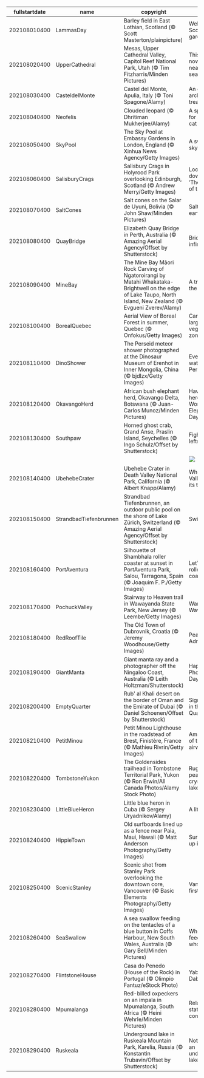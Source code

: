 |fullstartdate|name|copyright|title|image|
|--|--|--|--|--|
202108010400|LammasDay|Barley field in East Lothian, Scotland (© Scott Masterton/plainpicture)|Welcome to Scotland's garden|![](/en-CA/2021/08/202108010400LammasDay.jpg)|
202108020400|UpperCathedral|Mesas, Upper Cathedral Valley, Capitol Reef National Park, Utah (© Tim Fitzharris/Minden Pictures)|This 'reef' is nowhere near the sea…|![](/en-CA/2021/08/202108020400UpperCathedral.jpg)|
202108030400|CasteldelMonte|Castel del Monte, Apulia, Italy (© Toni Spagone/Alamy)|An octagonal architectural treasure|![](/en-CA/2021/08/202108030400CasteldelMonte.jpg)|
202108040400|Neofelis|Clouded leopard (© Dhritiman Mukherjee/Alamy)|A special day for a special cat|![](/en-CA/2021/08/202108040400Neofelis.jpg)|
202108050400|SkyPool|The Sky Pool at Embassy Gardens in London, England (© Xinhua News Agency/Getty Images)|A swim in the sky|![](/en-CA/2021/08/202108050400SkyPool.jpg)|
202108060400|SalisburyCrags|Salisbury Crags in Holyrood Park overlooking Edinburgh, Scotland (© Andrew Merry/Getty Images)|Looking down upon ‘The Athens of the North’|![](/en-CA/2021/08/202108060400SalisburyCrags.jpg)|
202108070400|SaltCones|Salt cones on the Salar de Uyuni, Bolivia (© John Shaw/Minden Pictures)|Salt of the earth|![](/en-CA/2021/08/202108070400SaltCones.jpg)|
202108080400|QuayBridge|Elizabeth Quay Bridge in Perth, Australia (© Amazing Aerial Agency/Offset by Shutterstock)|Bridge to infinity|![](/en-CA/2021/08/202108080400QuayBridge.jpg)|
202108090400|MineBay|The Mine Bay Māori Rock Carving of Ngatoroirangi by Matahi Whakataka-Brightwell on the edge of Lake Taupo, North Island, New Zealand (© Evgueni Zverev/Alamy)|A tribute to the ancestors|![](/en-CA/2021/08/202108090400MineBay.jpg)|
202108100400|BorealQuebec|Aerial View of Boreal Forest in summer, Quebec (© Onfokus/Getty Images)|Canada’s largest vegetation zone|![](/en-CA/2021/08/202108100400BorealQuebec.jpg)|
202108110400|DinoShower|The Perseid meteor shower photographed at the Dinosaur Museum of Erenhot in Inner Mongolia, China (© bjdlzx/Getty Images)|Everyone's watching the Perseids|![](/en-CA/2021/08/202108110400DinoShower.jpg)|
202108120400|OkavangoHerd|African bush elephant herd, Okavango Delta, Botswana (© Juan-Carlos Munoz/Minden Pictures)|Haven't you herd? It's World Elephant Day!|![](/en-CA/2021/08/202108120400OkavangoHerd.jpg)|
202108130400|Southpaw|Horned ghost crab, Grand Anse, Praslin Island, Seychelles (© Ingo Schulz/Offset by Shutterstock)|Fight for your lefts|![](/en-CA/2021/08/202108130400Southpaw.jpg)|
||||![](/en-CA/2021/08/.jpg)|
202108140400|UbehebeCrater|Ubehebe Crater in Death Valley National Park, California (© Albert Knapp/Alamy)|When Death Valley blew its top|![](/en-CA/2021/08/202108140400UbehebeCrater.jpg)|
202108150400|StrandbadTiefenbrunnen|Strandbad Tiefenbrunnen, an outdoor public pool on the shore of Lake Zürich, Switzerland (© Amazing Aerial Agency/Offset by Shutterstock)|Swim city|![](/en-CA/2021/08/202108150400StrandbadTiefenbrunnen.jpg)|
202108160400|PortAventura|Silhouette of Shambhala roller coaster at sunset in PortAventura Park, Salou, Tarragona, Spain (© Joaquim F. P./Getty Images)|Let's ride the roller coaster!|![](/en-CA/2021/08/202108160400PortAventura.jpg)|
202108170400|PochuckValley|Stairway to Heaven trail in Wawayanda State Park, New Jersey (© Leembe/Getty Images)|Wanderin' Wawayanda|![](/en-CA/2021/08/202108170400PochuckValley.jpg)|
202108180400|RedRoofTile|The Old Town of Dubrovnik, Croatia (© Jeremy Woodhouse/Getty Images)|Pearl of the Adriatic|![](/en-CA/2021/08/202108180400RedRoofTile.jpg)|
202108190400|GiantManta|Giant manta ray and a photographer off the Ningaloo Coast, Australia (© Leith Holtzman/Shutterstock)|Happy World Photography Day!|![](/en-CA/2021/08/202108190400GiantManta.jpg)|
202108200400|EmptyQuarter|Rub' al Khali desert on the border of Oman and the Emirate of Dubai (© Daniel Schoenen/Offset by Shutterstock)|Signs of life in the 'Empty Quarter'|![](/en-CA/2021/08/202108200400EmptyQuarter.jpg)|
202108210400|PetitMinou|Petit Minou Lighthouse in the roadstead of Brest, Finistère, France (© Mathieu Rivrin/Getty Images)|Ambassadors of the airwaves|![](/en-CA/2021/08/202108210400PetitMinou.jpg)|
202108220400|TombstoneYukon|The Goldensides trailhead in Tombstone Territorial Park, Yukon (© Ron Erwin/All Canada Photos/Alamy Stock Photo)|Rugged peaks and crystalline lakes|![](/en-CA/2021/08/202108220400TombstoneYukon.jpg)|
202108230400|LittleBlueHeron|Little blue heron in Cuba (© Sergey Uryadnikov/Alamy)|A little blue|![](/en-CA/2021/08/202108230400LittleBlueHeron.jpg)|
202108240400|HippieTown|Old surfboards lined up as a fence near Paia, Maui, Hawaii (© Matt Anderson Photography/Getty Images)|Surf's always up in Paia|![](/en-CA/2021/08/202108240400HippieTown.jpg)|
202108250400|ScenicStanley|Scenic shot from Stanley Park overlooking the downtown core, Vancouver (© Basic Elements Photography/Getty Images)|Vancouver’s first park|![](/en-CA/2021/08/202108250400ScenicStanley.jpg)|
202108260400|SeaSwallow|A sea swallow feeding on the tentacles of a blue button in Coffs Harbour, New South Wales, Australia (© Gary Bell/Minden Pictures)|Who’s feeding on whom here?|![](/en-CA/2021/08/202108260400SeaSwallow.jpg)|
202108270400|FlintstoneHouse|Casa do Penedo (House of the Rock) in Portugal (© Olimpio Fantuz/eStock Photo)|Yabba-Dabba-Doo!|![](/en-CA/2021/08/202108270400FlintstoneHouse.jpg)|
202108280400|Mpumalanga|Red-billed oxpeckers on an impala in Mpumalanga, South Africa (© Heini Wehrle/Minden Pictures)|Relationship status: It's complicated|![](/en-CA/2021/08/202108280400Mpumalanga.jpg)|
202108290400|Ruskeala|Underground lake in Ruskeala Mountain Park, Karelia, Russia (© Konstantin Trubavin/Offset by Shutterstock)|Notes from an underground lake|![](/en-CA/2021/08/202108290400Ruskeala.jpg)|
